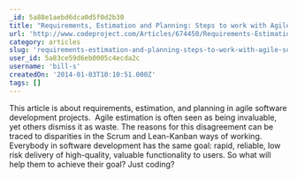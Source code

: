 ```yaml
---
_id: 5a88e1aebd6dca0d5f0d2b30
title: "Requirements, Estimation and Planning: Steps to work with Agile software development projects"
url: 'http://www.codeproject.com/Articles/674450/Requirements-Estimation-and-Planning-Steps-to-work'
category: articles
slug: 'requirements-estimation-and-planning-steps-to-work-with-agile-software-development-projects'
user_id: 5a83ce59d6eb0005c4ecda2c
username: 'bill-s'
createdOn: '2014-01-03T10:10:51.000Z'
tags: []
---
```


This article is about requirements, estimation, and planning in agile software development projects.  Agile estimation is often seen as being invaluable, yet others dismiss it as waste. The reasons for this disagreement can be traced to disparities in the Scrum and Lean-Kanban ways of working. Everybody in software development has the same goal: rapid, reliable, low risk delivery of high-quality, valuable functionality to users. So what will help them to achieve their goal? Just coding?
